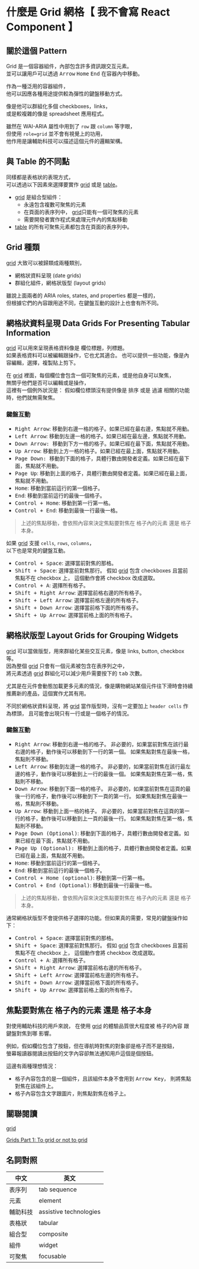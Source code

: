 # 什麼是 Grid 網格【 我不會寫 React Component 】

## 關於這個 Pattern

Grid 是一個容器組件，內部包含許多資訊跟交互元素。  
並可以讓用戶可以透過
<kbd>Arrow</kbd>
<kbd>Home</kbd>
<kbd>End</kbd>
在容器內中移動。

作為一種泛用的容器組件，  
他可以因應各種用途提供較為彈性的鍵盤移動方式。

像是他可以群組化多個 checkboxes，links，  
或是較複雜的像是 spreadsheet 應用程式。

雖然在 WAI-ARIA 屬性中用到了 `row` 跟 `column` 等字眼，  
但使用 `role=grid` 並不會有視覺上的功用，  
他作用是讓輔助科技可以描述這個元件的邏輯架構。

## 與 Table 的不同點

同樣都是表格狀的表現方式，  
可以透過以下因素來選擇要實作 [grid] 或是 [table]。

- [grid] 是組合型組件：
  - 永遠包含複數可聚焦的元素
  - 在頁面的表序列中， [grid]只能有一個可聚焦的元素
  - 需要開發者實作程式來處理元件內的焦點移動
- [table] 的所有可聚焦元素都包含在頁面的表序列中。

## Grid 種類

[grid] 大致可以被歸類成兩種類別，

- 網格狀資料呈現 (date grids)
- 群組化組件，網格狀版型 (layout grids)

雖說上面兩者的 ARIA roles, states, and properties 都是一樣的，  
但根據它們的內容跟用途不同，在鍵盤互動的設計上也會有所不同。

## 網格狀資料呈現 Data Grids For Presenting Tabular Information

[grid] 可以用來呈現表格資料像是 欄位標題，列標題。  
如果表格資料可以被編輯跟操作，它也尤其適合。
也可以提供一些功能，像是內容編輯，選擇，複製貼上剪下。

在 [grid] 裡面，每個欄位會包含一個可聚焦的元素，或是他自身可以聚焦，  
無關乎他們是否可以編輯或是操作，  
這裡有一個例外狀況是：
假如欄位標頭沒有提供像是 排序 或是 過濾 相關的功能時，他們就無需聚焦。

### 鍵盤互動

- <kbd>Right Arrow</kbd>:
  移動到右邊一格的格子。如果已經在最右邊，焦點就不用動。
- <kbd>Left Arrow</kbd>:
  移動到左邊一格的格子。如果已經在最左邊，焦點就不用動。
- <kbd>Down Arrow</kdb>:
  移動到下方一格的格子。如果已經在最下面，焦點就不用動。
- <kbd>Up Arrow</kbd>:
  移動到上方一格的格子。如果已經在最上面，焦點就不用動。
- <kbd>Page Down</kdb>:
  移動到下面的格子，具體行數由開發者定義。如果已經在最下面，焦點就不用動。
- <kbd>Page Up</kbd>:
  移動到上面的格子，具體行數由開發者定義。如果已經在最上面，焦點就不用動。
- <kbd>Home</kbd>:
  移動到當前這行的第一個格子。
- <kbd>End</kbd>:
  移動到當前這行的最後一個格子。
- <kbd>Control + Home</kbd>:
  移動到第一行第一格。
- <kbd>Control + End</kbd>:
  移動到最後一行最後一格。

> 上述的焦點移動，會依照內容來決定焦點要對焦在 格子內的元素 還是 格子本身。

如果 [grid] 支援 `cells`, `rows`, `columns`，  
以下也是常見的鍵盤互動。

- <kbd>Control + Space</kbd>:
  選擇當前對焦的那格。
- <kbd>Shift + Space</kbd>:
  選擇當前對焦那行。
  假如 [grid] 包含 checkboxes 且當前焦點不在 checkbox 上，
  這個動作會將 checkbox 改成選取。
- <kbd>Control + A</kbd>:
  選擇所有格子。
- <kbd>Shift + Right Arrow</kbd>:
  選擇當前格右邊的所有格子。
- <kbd>Shift + Left Arrow</kbd>:
  選擇當前格左邊的所有格子。
- <kbd>Shift + Down Arrow</kbd>:
  選擇當前格下面的所有格子。
- <kbd>Shift + Up Arrow</kbd>:
  選擇當前格上面的所有格子。

## 網格狀版型 Layout Grids for Grouping Widgets

[grid] 可以當做版型，用來群組化某些交互元素，像是 links, button, checkbox 等。  
因為整個 [grid] 只會有一個元素被包含在表序列之中，  
將元素透過 [grid] 群組化可以減少用戶需要按下的 <kbd>tab</kbd> 次數。

尤其是在元件會動態加載更多元素的情況，像是購物網站某個元件往下滑時會持續推薦新的產品，這個實作尤其有用。

不同於網格狀資料呈現，將 [grid] 當作版型時，沒有一定要加上 `header cells` 作為標頭，
且可能會出現只有一行或是一個格子的情況。

### 鍵盤互動

- <kbd>Right Arrow</kbd>:
  移動到右邊一格的格子。
  非必要的，如果當前對焦在該行最右邊的格子，動作後可以移動到下一行的第一個。
  如果焦點對焦在最後一格，焦點則不移動。
- <kbd>Left Arrow</kbd>:
  移動到左邊一格的格子。
  非必要的，如果當前對焦在該行最左邊的格子，動作後可以移動到上一行的最後一個。
  如果焦點對焦在第一格，焦點則不移動。
- <kbd>Down Arrow</kbd>:
  移動到下面一格的格子。
  非必要的，如果當前對焦在這頁的最後一行的格子，動作後可以移動到下一頁的第一行。
  如果焦點對焦在最後一格，焦點則不移動。
- <kbd>Up Arrow</kbd>:
  移動到上面一格的格子。
  非必要的，如果當前對焦在這頁的第一行的格子，動作後可以移動到上一頁的最後一行。
  如果焦點對焦在第一格，焦點則不移動。
- <kbd>Page Down (Optional)</kbd>:
  移動到下面的格子，具體行數由開發者定義。如果已經在最下面，焦點就不用動。
- <kbd>Page Up (Optional)<kbd>:
  移動到上面的格子，具體行數由開發者定義。如果已經在最上面，焦點就不用動。
- <kbd>Home</kbd>:
  移動到當前這行的第一個格子。
- <kbd>End</kbd>:
  移動到當前這行的最後一個格子。
- <kbd>Control + Home (optional)</kbd>:
  移動到第一行第一格。
- <kbd>Control + End (Optional)</kbd>:
  移動到最後一行最後一格。

> 上述的焦點移動，會依照內容來決定焦點要對焦在 格子內的元素 還是 格子本身。

通常網格狀版型不會提供格子選擇的功能。但如果真的需要，常見的鍵盤操作如下：

- <kbd>Control + Space</kbd>:
  選擇當前對焦的那格。
- <kbd>Shift + Space</kbd>:
  選擇當前對焦那行。
  假如 [grid] 包含 checkboxes 且當前焦點不在 checkbox 上，
  這個動作會將 checkbox 改成選取。
- <kbd>Control + A</kbd>:
  選擇所有格子。
- <kbd>Shift + Right Arrow</kbd>:
  選擇當前格右邊的所有格子。
- <kbd>Shift + Left Arrow</kbd>:
  選擇當前格左邊的所有格子。
- <kbd>Shift + Down Arrow</kbd>:
  選擇當前格下面的所有格子。
- <kbd>Shift + Up Arrow</kbd>:
  選擇當前格上面的所有格子。

## 焦點要對焦在 格子內的元素 還是 格子本身

對使用輔助科技的用戶來說，
在使用 [grid] 的體驗品質很大程度被 格子的內容 跟 鍵盤對焦到哪 影響。

例如，假如欄位包含了按鈕，但在導航時對焦的對象卻是格子而不是按鈕，  
螢幕報讀器閱讀出按鈕的文字內容卻無法通知用戶這個是個按鈕。

這邊有兩種理想情況：

- 格子內容包含的是一個組件，且該組件本身不會用到 <kbd>Arrow Key</kbd>，
  則將焦點對焦在該組件上。
- 格子內容包含文字跟圖片，則焦點對焦在格子上。

## 關聯閱讀

[grid][grid]

[Grids Part 1: To grid or not to grid](https://sarahmhigley.com/writing/grids-part1/)

## 名詞對照

| 中文     | 英文                   |
| -------- | ---------------------- |
| 表序列   | tab sequence           |
| 元素     | element                |
| 輔助科技 | assistive technologies |
| 表格狀   | tabular                |
| 組合型   | composite              |
| 組件     | widget                 |
| 可聚焦   | focusable              |

[grid]: https://w3c.github.io/aria/#grid
[table]: https://www.w3.org/WAI/ARIA/apg/patterns/table/
